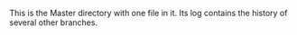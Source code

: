 
This is the Master directory with one file in it.
Its log contains the history of several other branches.